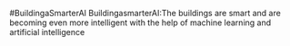#BuildingaSmarterAI
BuildingasmarterAI:The buildings are smart and are becoming even more intelligent with the help of machine learning and artificial intelligence
